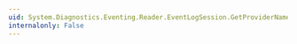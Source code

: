 ```yaml
---
uid: System.Diagnostics.Eventing.Reader.EventLogSession.GetProviderNames
internalonly: False
---
```

